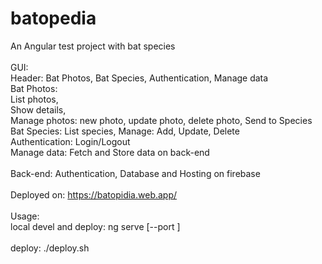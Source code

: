 # batopedia
An Angular test project with bat species<br>
<br>
GUI:<br>
Header: Bat Photos, Bat Species, Authentication, Manage data <br>
Bat Photos:<br>
  List photos, <br>
  Show details, <br>
  Manage photos: new photo, update photo, delete photo, Send to Species <br>
Bat Species: List species, Manage: Add, Update, Delete <br>
Authentication: Login/Logout <br>
Manage data: Fetch and Store data on back-end <br>
<br>
Back-end: Authentication, Database and Hosting on firebase<br>
<br>
Deployed on: https://batopidia.web.app/<br>
<br>
Usage:<br>
local devel and deploy: ng serve [--port <port number>]<br>
<br>
deploy: ./deploy.sh<br>
